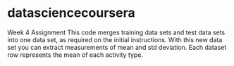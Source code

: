 # datasciencecoursera
Week 4 Assignment
This code merges training data sets and test data sets into one data set, as required on the initial instructions.
With this new data set you can extract measurements of mean and std deviation. Each dataset row represents the mean of each activity type. 
